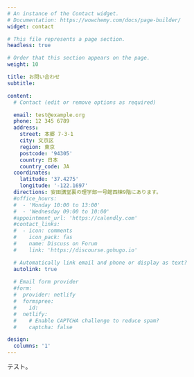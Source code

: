 ```yaml
---
# An instance of the Contact widget.
# Documentation: https://wowchemy.com/docs/page-builder/
widget: contact

# This file represents a page section.
headless: true

# Order that this section appears on the page.
weight: 10

title: お問い合わせ
subtitle:

content:
  # Contact (edit or remove options as required)

  email: test@example.org
  phone: 12 345 6789
  address:
    street: 本郷 7-3-1
    city: 文京区
    region: 東京
    postcode: '94305'
    country: 日本
    country_code: JA
  coordinates:
    latitude: '37.4275'
    longitude: '-122.1697'
  directions: 安田講堂裏の理学部一号館西棟9階にあります。
  #office_hours:
  #  - 'Monday 10:00 to 13:00'
  #  - 'Wednesday 09:00 to 10:00'
  #appointment_url: 'https://calendly.com'
  #contact_links:
  #  - icon: comments
  #    icon_pack: fas
  #    name: Discuss on Forum
  #    link: 'https://discourse.gohugo.io'

  # Automatically link email and phone or display as text?
  autolink: true
  
  # Email form provider
  #form:
  #  provider: netlify
  #  formspree:
  #    id:
  #  netlify:
  #    # Enable CAPTCHA challenge to reduce spam?
  #    captcha: false

design:
  columns: '1'
---
```


テスト。
